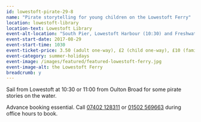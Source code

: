```yaml
---
id: lowestoft-pirate-29-8
name: "Pirate storytelling for young children on the Lowestoft Ferry"
location: lowestoft-library
location-text: Lowestoft Library
event-alt-location: "South Pier, Lowestoft Harbour (10:30) and Freshwater Way, Oulton Broad (11:00)"
event-start-date: 2017-08-29
event-start-time: 1030
event-ticket-price: 3.50 (adult one-way), £2 (child one-way), £10 (family one-way)
event-category: summer-holidays
event-image: /images/featured/featured-lowestoft-ferry.jpg
event-image-alt: the Lowestoft Ferry
breadcrumb: y
---
```


Sail from Lowestoft at 10:30 or 11:00 from Oulton Broad for some pirate stories on the water.

Advance booking essential. Call [07402 128311](tel:07402128311) or [01502 569663](tel:01502569663) during office hours to book.
